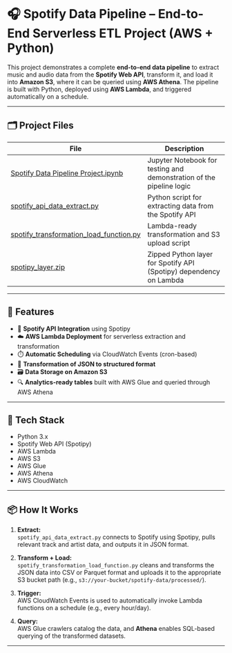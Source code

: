 # 🎧 Spotify Data Pipeline – End-to-End Serverless ETL Project (AWS + Python)

This project demonstrates a complete **end-to-end data pipeline** to extract music and audio data from the **Spotify Web API**, transform it, and load it into **Amazon S3**, where it can be queried using **AWS Athena**. The pipeline is built with Python, deployed using **AWS Lambda**, and triggered automatically on a schedule.

---


## 🗂️ Project Files

| File                             | Description                                                        |
|----------------------------------|--------------------------------------------------------------------|
| [Spotify Data Pipeline Project.ipynb](./Spotify%20Data%20Pipeline%20Project.ipynb)| Jupyter Notebook for testing and demonstration of the pipeline logic |
| [spotify_api_data_extract.py](./spotify_api_data_extract.py) | Python script for extracting data from the Spotify API             |
| [spotify_transformation_load_function.py](./spotify_transformation_load_function.py) | Lambda-ready transformation and S3 upload script                  |
| [spotipy_layer.zip](./spotipy_layer.zip)  | Zipped Python layer for Spotify API (Spotipy) dependency on Lambda |

---

## 🚀 Features

- 🔐 **Spotify API Integration** using Spotipy
- ☁️ **AWS Lambda Deployment** for serverless extraction and transformation
- ⏱️ **Automatic Scheduling** via CloudWatch Events (cron-based)
- 🧹 **Transformation of JSON to structured format**
- 🗃️ **Data Storage on Amazon S3**
- 🔍 **Analytics-ready tables** built with AWS Glue and queried through AWS Athena

---

## 🔧 Tech Stack

- Python 3.x
- Spotify Web API (Spotipy)
- AWS Lambda
- AWS S3
- AWS Glue
- AWS Athena
- AWS CloudWatch

---

## 📦 How It Works

1. **Extract:**  
   `spotify_api_data_extract.py` connects to Spotify using Spotipy, pulls relevant track and artist data, and outputs it in JSON format.

2. **Transform + Load:**  
   `spotify_transformation_load_function.py` cleans and transforms the JSON data into CSV or Parquet format and uploads it to the appropriate S3 bucket path (e.g., `s3://your-bucket/spotify-data/processed/`).

3. **Trigger:**  
   AWS CloudWatch Events is used to automatically invoke Lambda functions on a schedule (e.g., every hour/day).

4. **Query:**  
   AWS Glue crawlers catalog the data, and **Athena** enables SQL-based querying of the transformed datasets.

---
